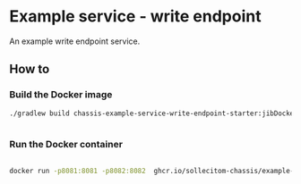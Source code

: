 # Example service - write endpoint

An example write endpoint service.

## How to

### Build the Docker image

```bash
./gradlew build chassis-example-service-write-endpoint-starter:jibDockerBuild
 

```

### Run the Docker container

```bash

docker run -p8081:8081 -p8082:8082  ghcr.io/sollecitom-chassis/example-write-endpoint:latest
```